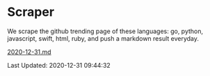 # Scraper

We scrape the github trending page of these languages: go, python, javascript, swift, html, ruby, and push a markdown result everyday.

[2020-12-31.md](https://github.com/henson/Scraper/blob/master/2020-12-31.md)

Last Updated: 2020-12-31 09:44:32